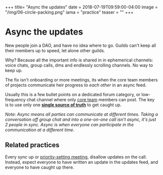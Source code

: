 +++
title= "Async the updates"
date = 2018-07-19T09:59:00-04:00
image = "/img/06-circle-packing.png"
iama = "practice"
teaser = ""
+++

# Async the updates

New people join a DAO, and have no idea where to go. Guilds can't keep all their members up to speed, let alone other guilds.

Why? Because all the important info is shared in 
in ephemerical channels: voice chats, group calls,  dms and endlessly scrolling channels. No way to keep up.

The fix isn't onboarding or more meetings, its when the core team members of projects communicate heir progress *to each other* in an async feed.

Usually this is a few bullet points on a dedicated forum category, or low-frequency chat channel where only [core team](/core-team) members can post. The key is to use only one **[single source of truth](/ssot)** to get caught up. 

*Note: Async means all parties can communicate at different times. Taking a conversation off group chat and into a one-on-one call isn't async, it's just 2 people in sync. Async is when everyone can participate in the communication at a different time.*

## Related practices
Every sync up or [priority-setting meeting](/squad-priorities), disallow updates on the call.  Instead, expect everyone to have written an update in the updates feed, and everyone to have caught up there.


